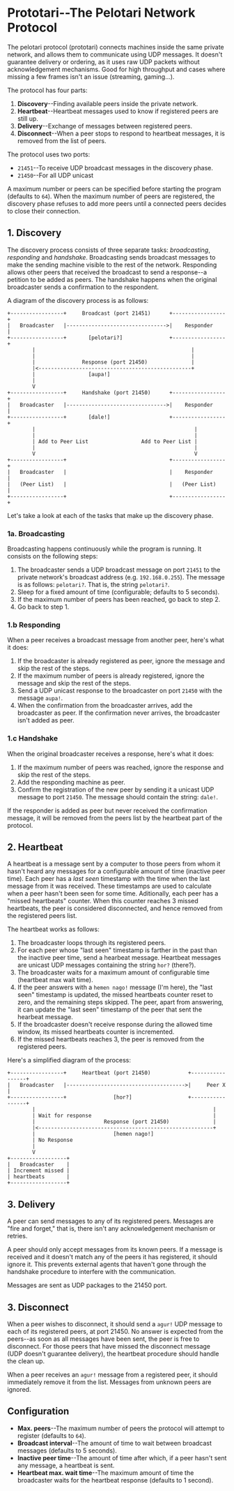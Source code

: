 # Prototari--The Pelotari Network Protocol

The pelotari protocol (prototari) connects machines inside the same private network, and allows them to communicate using UDP messages.
It doesn't guarantee delivery or ordering, as it uses raw UDP packets without acknowledgement mechanisms.
Good for high throughput and cases where missing a few frames isn't an issue (streaming, gaming...).

The protocol has four parts:

1. **Discovery**--Finding available peers inside the private network.
2. **Heartbeat**--Heartbeat messages used to know if registered peers are still up.
3. **Delivery**--Exchange of messages between registered peers.
4. **Disconnect**--When a peer stops to respond to heartbeat messages, it is removed from the list of peers.

The protocol uses two ports:

- `21451`--To receive UDP broadcast messages in the discovery phase.
- `21450`--For all UDP unicast

A maximum number or peers can be specified before starting the program (defaults to `64`).
When the maximum number of peers are registered, the discovery phase refuses to add more peers until a connected peers decides to close their connection.

## 1. Discovery

The discovery process consists of three separate tasks: _broadcasting_, _responding_ and _handshake_.
Broadcasting sends broadcast messages to make the sending machine visible to the rest of the network.
Responding allows other peers that received the broadcast to send a response--a petition to be added as peers.
The handshake happens when the original broadcaster sends a confirmation to the respondent.

A diagram of the discovery process is as follows:

```
+-----------------+     Broadcast (port 21451)      +-----------------+
|   Broadcaster   |-------------------------------->|    Responder    |
+-----------------+       [pelotari?]               +-----------------+
        |                                                  |
        |                                                  |
        |               Response (port 21450)              |
        |<-------------------------------------------------+
        |                 [aupa!]
        |
        V
+-----------------+     Handshake (port 21450)      +-----------------+
|   Broadcaster   |-------------------------------->|    Responder    |
+-----------------+       [dale!]                   +-----------------+
        |                                                   |
        |                                                   |
        | Add to Peer List                 Add to Peer List |
        |                                                   |
        V                                                   V
+-----------------+                                 +-----------------+
|   Broadcaster   |                                 |    Responder    |
|   (Peer List)   |                                 |   (Peer List)   |
+-----------------+                                 +-----------------+
```

Let's take a look at each of the tasks that make up the discovery phase.

### 1a. Broadcasting

Broadcasting happens continuously while the program is running.
It consists on the following steps:

1. The broadcaster sends a UDP broadcast message on port `21451` to the private network's broadcast address (e.g. `192.168.0.255`).
   The message is as follows: `pelotari?`. That is, the string `pelotari?`.
2. Sleep for a fixed amount of time (configurable; defaults to 5 seconds).
3. If the maximum number of peers has been reached, go back to step 2.
4. Go back to step 1.

### 1.b Responding

When a peer receives a broadcast message from another peer, here's what it does:

1. If the broadcaster is already registered as peer, ignore the message and skip the rest of the steps.
2. If the maximum number of peers is already registered, ignore the message and skip the rest of the steps.
3. Send a UDP unicast response to the broadcaster on port `21450` with the message `aupa!`.
4. When the confirmation from the broadcaster arrives, add the broadcaster as peer.
   If the confirmation never arrives, the broadcaster isn't added as peer.

### 1.c Handshake

When the original broadcaster receives a response, here's what it does:

1. If the maximum number of peers was reached, ignore the response and skip the rest of the steps.
2. Add the responding machine as peer.
3. Confirm the registration of the new peer by sending it a unicast UDP message to port `21450`.
   The message should contain the string: `dale!`.

If the responder is added as peer but never received the confirmation message, it will be removed from the peers list by the heartbeat part of the protocol.

## 2. Heartbeat

A heartbeat is a message sent by a computer to those peers from whom it hasn't heard any messages for a configurable amount of time (inactive peer time).
Each peer has a _last seen_ timestamp with the time when the last message from it was received.
These timestamps are used to calculate when a peer hasn't been seen for some time.
Aditionally, each peer has a "missed heartbeats" counter.
When this counter reaches 3 missed heartbeats, the peer is considered disconnected, and hence removed from the registered peers list.

The heartbeat works as follows:

1. The broadcaster loops through its registered peers.
2. For each peer whose "last seen" timestamp is farther in the past than the inactive peer time, send a hearbeat message.
   Heartbeat messages are unicast UDP messages containing the string `hor?` (there?).
3. The broadcaster waits for a maximum amount of configurable time (heartbeat max wait time).
4. If the peer answers with a `hemen nago!` message (I'm here), the "last seen" timestamp is updated, the missed heartbeats counter reset to zero, and the remaining steps skipped.
   The peer, apart from answering, it can update the "last seen" timestamp of the peer that sent the hearbeat message.
5. If the broadcaster doesn't receive response during the allowed time window, its missed heartbeats counter is incremented.
6. If the missed heartbeats reaches 3, the peer is removed from the registered peers.

Here's a simplified diagram of the process:

```
+-----------------+     Heartbeat (port 21450)            +-----------------+
|   Broadcaster   |-------------------------------------->|     Peer X      |
+-----------------+               [hor?]                  +-----------------+
        |                                                         |
        | Wait for response                                       |
        |                      Response (port 21450)              |
        |<--------------------------------------------------------+
        |                         [hemen nago!]
        | No Response
        |
        V
+------------------+
|   Broadcaster    |
| Increment missed |
| heartbeats       |
+------------------+
```

## 3. Delivery

A peer can send messages to any of its registered peers.
Messages are "fire and forget," that is, there isn't any acknowledgement mechanism or retries.

A peer should only accept messages from its known peers.
If a message is received and it doesn't match any of the peers it has registered, it should ignore it.
This prevents external agents that haven't gone through the handshake procedure to interfere with the communication.

Messages are sent as UDP packages to the 21450 port.

## 3. Disconnect

When a peer wishes to disconnect, it should send a `agur!` UDP message to each of its registered peers, at port 21450.
No answer is expected from the peers--as soon as all messages have been sent, the peer is free to disconnect.
For those peers that have missed the disconnect message (UDP doesn't guarantee delivery), the heartbeat procedure should handle the clean up.

When a peer receives an `agur!` message from a registered peer, it should immediately remove it from the list.
Messages from unknown peers are ignored.

## Configuration

- **Max. peers**--The maximum number of peers the protocol will attempt to register (defaults to `64`).
- **Broadcast interval**--The amount of time to wait between broadcast messages (defaults to 5 seconds).
- **Inactive peer time**--The amount of time after which, if a peer hasn't sent any message, a heartbeat is sent.
- **Heartbeat max. wait time**--The maximum amount of time the broadcaster waits for the heartbeat response (defaults to 1 second).

